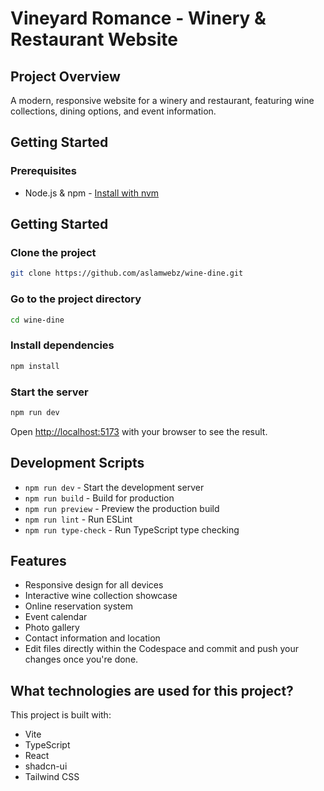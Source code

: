 # Vineyard Romance - Winery & Restaurant Website

## Project Overview

A modern, responsive website for a winery and restaurant, featuring wine collections, dining options, and event information.

## Getting Started

### Prerequisites

- Node.js & npm - [Install with nvm](https://github.com/nvm-sh/nvm#installing-and-updating)

## Getting Started

### Clone the project

```bash
git clone https://github.com/aslamwebz/wine-dine.git
```

### Go to the project directory

```bash
cd wine-dine
```

### Install dependencies

```bash
npm install
```

### Start the server

```bash
npm run dev
```

Open [http://localhost:5173](http://localhost:5173) with your browser to see the result.


## Development Scripts

- `npm run dev` - Start the development server
- `npm run build` - Build for production
- `npm run preview` - Preview the production build
- `npm run lint` - Run ESLint
- `npm run type-check` - Run TypeScript type checking

## Features

- Responsive design for all devices
- Interactive wine collection showcase
- Online reservation system
- Event calendar
- Photo gallery
- Contact information and location
- Edit files directly within the Codespace and commit and push your changes once you're done.

## What technologies are used for this project?

This project is built with:

- Vite
- TypeScript
- React
- shadcn-ui
- Tailwind CSS
